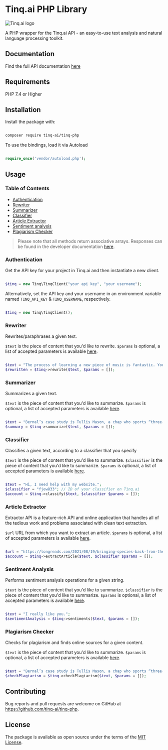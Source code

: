 # Tinq.ai PHP Library

![Tinq.ai logo](https://res.cloudinary.com/tinq-ai/image/upload/v1642011382/website/tinq-logo-with-bee_tkaj18.svg)

A PHP wrapper for the Tinq.ai API - an easy-to-use text analysis and natural language processing toolkit.

## Documentation

Find the full API documentation [here](https://developers.tinq.ai/)

## Requirements

PHP 7.4 or Higher

## Installation
Install the package with:

```sh

composer require tinq-ai/tinq-php

```

To use the bindings, load it via Autoload

```php

require_once('vendor/autoload.php');

```

## Usage

### Table of Contents


- [Authentication](#authentication)
- [Rewriter](#rewriter)
- [Summarizer](#summarizer)
- [Classifier](#classifier)
- [Article Extractor](#article-extractor)
- [Sentiment analysis](#sentiment-analysis)
- [Plagiarism Checker](#plagiarism-checker)
  
> Please note that all methods return associative arrays. Responses can be found in the developer documentation [here](https://developers.tinq.ai/).

### Authentication

Get the API key for your project in Tinq.ai and then instantiate a new client.

```php

$tinq = new Tinq\TinqClient("your api key", "your username");

```

Alternatively, set the API key and your username in an environment variable named `TINQ_API_KEY` & `TINQ_USERNAME`, respectively.

```php

$tinq = new Tinq\TinqClient();

```

### Rewriter
Rewrites/paraphrases a given text.

`$text` is the piece of content that you'd like to rewrite.
`$params` is optional, a list of accepted parameters is available [here](https://developers.tinq.ai/reference/rewriter).
  
```php

$text = "The process of learning a new piece of music is fantastic. You start from nothing, practise, improve, and finally get the fruits of your hard work, as farmers do during the harvest time.";
$rewritten = $tinq->rewrite($text, $params = []);

```

### Summarizer
Summarizes a given text.

`$text` is the piece of content that you'd like to summarize.
`$params` is optional, a list of accepted parameters is available [here](https://developers.tinq.ai/reference/summarizer).
  
```php

$text = "Bernal’s case study is Tullis Mason, a chap who sports “three-quarter length shorts” even in a lab coat. Matson runs an artificial insemination company for racehorses from his family’s farm in Shropshire, England. However, on the side, he is also planning to save the animal kingdom by building the biggest biobank of animal cells in Europe. It’s not always a dignified business, with Bernal describing Mason hooking an elephant penis into a device that looks like “a huge condom,” but the science and the ethics her article explores are fascinating. We may not be about to bring dinosaurs back to life, but with help from biobanking, life already on this planet might still find a way.";
$summary = $tinq->summarize($text, $params = []);

```


### Classifier
Classifies a given text, according to a classifier that you specify

`$text` is the piece of content that you'd like to summarize.
`$classifier` is the piece of content that you'd like to summarize.
`$params` is optional, a list of accepted parameters is available [here](https://developers.tinq.ai/reference/classifier).
  
```php

$text = "Hi, I need help with my website.";
$classifier = "fjew833"; // ID of your classifier on Tinq.ai
$account = $tinq->classify($text, $classifier $params = []);

```

### Article Extractor
Extractor API is a feature-rich API and online application that handles all of the tedious work and problems associated with clean text extraction.

`$url` URL from which you want to extract an article.
`$params` is optional, a list of accepted parameters is available [here](https://developers.tinq.ai/reference/article-extractor).
  
```php

$url = "https://longreads.com/2021/08/19/bringing-species-back-from-the-brink/";
$account = $tinq->extractArticle($text, $classifier $params = []);

```


### Sentiment Analysis
Performs sentiment analysis operations for a given string.

`$text` is the piece of content that you'd like to summarize.
`$classifier` is the piece of content that you'd like to summarize.
`$params` is optional, a list of accepted parameters is available [here](https://developers.tinq.ai/reference/sentiment-analysis).
  
```php

$text = "I really like you.";
$sentimentAnalysis = $tinq->sentiments($text, $params = []);

```

### Plagiarism Checker
Checks for plagiarism and finds online sources for a given content.

`$text` is the piece of content that you'd like to summarize.
`$params` is optional, a list of accepted parameters is available [here](https://developers.tinq.ai/reference/plagiarism-checker).
  
```php

$text = "Bernal’s case study is Tullis Mason, a chap who sports “three-quarter length shorts” even in a lab coat. Matson runs an artificial insemination company for racehorses from his family’s farm in Shropshire, England.";
$checkPlagiarism = $tinq->checkPlagiarism($text, $params = []);

```

## Contributing


Bug reports and pull requests are welcome on GitHub at https://github.com/tinq-ai/tinq-php.
  

## License

The package is available as open source under the terms of the [MIT License](https://opensource.org/licenses/MIT).